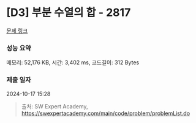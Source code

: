# [D3] 부분 수열의 합 - 2817 

[문제 링크](https://swexpertacademy.com/main/code/problem/problemDetail.do?contestProbId=AV7IzvG6EksDFAXB) 

### 성능 요약

메모리: 52,176 KB, 시간: 3,402 ms, 코드길이: 312 Bytes

### 제출 일자

2024-10-17 15:28



> 출처: SW Expert Academy, https://swexpertacademy.com/main/code/problem/problemList.do